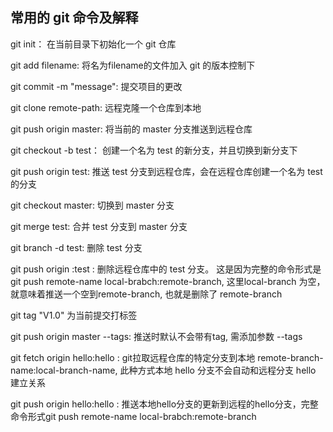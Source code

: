 ## 常用的 git 命令及解释

git init： 在当前目录下初始化一个 git 仓库

git add filename: 将名为filename的文件加入 git 的版本控制下

git commit -m "message": 提交项目的更改

git clone remote-path: 远程克隆一个仓库到本地

git push origin master: 将当前的 master 分支推送到远程仓库

git checkout -b test： 创建一个名为 test 的新分支，并且切换到新分支下

git push origin test: 推送 test 分支到远程仓库，会在远程仓库创建一个名为 test 的分支

git checkout master: 切换到 master 分支

git merge test: 合并 test 分支到 master 分支

git branch -d test: 删除 test 分支

git push origin :test : 删除远程仓库中的 test 分支。 这是因为完整的命令形式是 git push remote-name local-brabch:remote-branch, 这里local-branch 为空，就意味着推送一个空到remote-branch, 也就是删除了 remote-branch

git tag "V1.0" 为当前提交打标签

git push origin master --tags: 推送时默认不会带有tag, 需添加参数 --tags

git fetch origin hello:hello : git拉取远程仓库的特定分支到本地 remote-branch-name:local-branch-name, 此种方式本地 hello 分支不会自动和远程分支 hello 建立关系

git push origin hello:hello : 推送本地hello分支的更新到远程的hello分支，完整命令形式git push remote-name local-brabch:remote-branch



